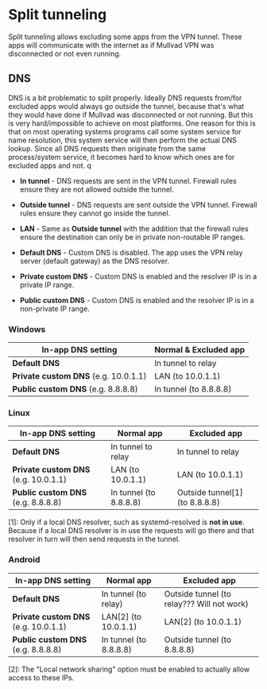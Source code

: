 # Split tunneling

Split tunneling allows excluding some apps from the VPN tunnel. These apps will communicate
with the internet as if Mullvad VPN was disconnected or not even running.

## DNS

DNS is a bit problematic to split properly. Ideally DNS requests from/for excluded apps would
always go outside the tunnel, because that's what they would have done if Mullvad was disconnected
or not running. But this is very hard/impossible to achieve on most platforms.
One reason for this is that on most operating systems programs call some system service
for name resolution, this system service will then perform the actual DNS lookup.
Since all DNS requests then originate from the same process/system service, it becomes hard
to know which ones are for excluded apps and not.
q
* **In tunnel** - DNS requests are sent in the VPN tunnel. Firewall rules ensure they
    are not allowed outside the tunnel.
* **Outside tunnel** - DNS requests are sent outside the VPN tunnel. Firewall rules ensure
    they cannot go inside the tunnel.
* **LAN** - Same as **Outside tunnel** with the addition that the firewall rules ensure
    the destination can only be in private non-routable IP ranges.

* **Default DNS** - Custom DNS is disabled. The app uses the VPN relay server (default gateway)
    as the DNS resolver.
* **Private custom DNS** - Custom DNS is enabled and the resolver IP is in a private IP range.
* **Public custom DNS** - Custom DNS is enabled and the resolver IP is in a non-private IP
    range.

### Windows

| In-app DNS setting | Normal & Excluded app |
|-|-|
| **Default DNS** | In tunnel to relay |
| **Private custom DNS** (e.g. 10.0.1.1) | LAN (to 10.0.1.1) |
| **Public custom DNS** (e.g. 8.8.8.8) | In tunnel (to 8.8.8.8) |

### Linux

| In-app DNS setting | Normal app | Excluded app |
|-|-|-|
| **Default DNS** | In tunnel to relay | In tunnel to relay |
| **Private custom DNS** (e.g. 10.0.1.1) | LAN (to 10.0.1.1) | LAN (to 10.0.1.1) |
| **Public custom DNS** (e.g. 8.8.8.8) | In tunnel (to 8.8.8.8) | Outside tunnel\[1\] (to 8.8.8.8) |

\[1\]: Only if a local DNS resolver, such as systemd-resolved is **not in use**. Because if a
local DNS resolver is in use the requests will go there and that resolver in turn will then
send requests in the tunnel.

### Android

| In-app DNS setting | Normal app | Excluded app |
|-|-|-|
| **Default DNS** | In tunnel (to relay) | Outside tunnel (to relay??? Will not work) |
| **Private custom DNS** (e.g. 10.0.1.1) | LAN\[2\] (to 10.0.1.1) | LAN\[2\] (to 10.0.1.1) |
| **Public custom DNS** (e.g. 8.8.8.8) | In tunnel (to 8.8.8.8) | Outside tunnel (to 8.8.8.8) |

\[2\]: The "Local network sharing" option must be enabled to actually allow access to these IPs.